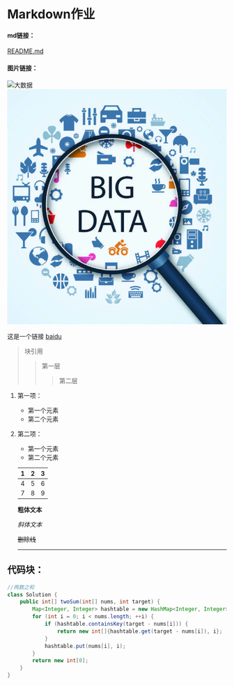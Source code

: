 # Markdown作业

#### md链接：

 [README.md](README.md)

#### 图片链接：

![大数据](https://www.ruanyifeng.com/blogimg/asset/2017/bg2017122701.jpg)
![大数据](11.jpg)



这是一个链接 [baidu](https://www.baidu,com)



> 块引用
> > 第一层
> >
> > > 第二层





1. 第一项：
    - 第一个元素
    - 第二个元素
    
2. 第二项：
    - 第一个元素
    - 第二个元素
    
    
    
    |  1   |  2   |  3   |
    | :--: | :--: | :--: |
    |  4   |  5   |  6   |
    |  7   |  8   |  9   |
    
    **粗体文本**
    
    
    
    *斜体文本*
    
    ~~删除线~~
    
    *****
    
    
    
    

## 代码块：

~~~java
//两数之和
class Solution {
    public int[] twoSum(int[] nums, int target) {
        Map<Integer, Integer> hashtable = new HashMap<Integer, Integer>();
        for (int i = 0; i < nums.length; ++i) {
            if (hashtable.containsKey(target - nums[i])) {
                return new int[]{hashtable.get(target - nums[i]), i};
            }
            hashtable.put(nums[i], i);
        }
        return new int[0];
    }
}
~~~

